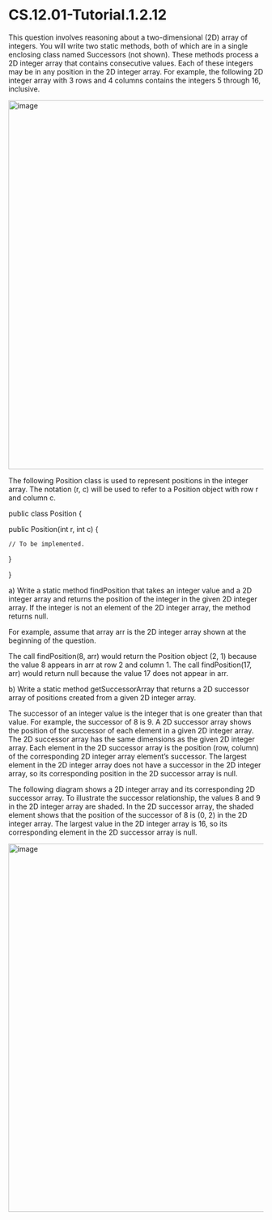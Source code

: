 # CS.12.01-Tutorial.1.2.12

This question involves reasoning about a two-dimensional (2D) array of integers. You will write two static methods, both of which are in a single enclosing class named Successors (not shown). These methods process a 2D integer array that contains consecutive values. Each of these integers may be in any position in the 2D integer array. For example, the following 2D integer array with 3 rows and 4 columns contains the integers 5 through 16, inclusive.

<img width="729" alt="image" src="https://github.com/techarenz/CS.12.01-Tutorial.1.2.12/assets/57818506/b86435f3-5555-4143-8da7-fbb968ae42e6">

The following Position class is used to represent positions in the integer array. The notation (r, c) will be used to refer to a Position object with row r and column c.

public class Position
{

public Position(int r, int c)
{

	// To be implemented.

}	

}

a) Write a static method findPosition that takes an integer value and a 2D integer array and returns the position of the integer in the given 2D integer array. If the integer is not an element of the 2D integer array, the method returns null.

For example, assume that array arr is the 2D integer array shown at the beginning of the question.

The call findPosition(8, arr) would return the Position object (2, 1) because the value 8 appears in arr at row 2 and column 1.
The call findPosition(17, arr) would return null because the value 17 does not appear in arr. 

b) Write a static method getSuccessorArray that returns a 2D successor array of positions created from a given 2D integer array.

The successor of an integer value is the integer that is one greater than that value. For example, the successor of 8 is 9. A 2D successor array shows the position of the successor of each element in a given 2D integer array. The 2D successor array has the same dimensions as the given 2D integer array. Each element in the 2D successor array is the position (row, column) of the corresponding 2D integer array element’s successor. The largest element in the 2D integer array does not have a successor in the 2D integer array, so its corresponding position in the 2D successor array is null.

The following diagram shows a 2D integer array and its corresponding 2D successor array. To illustrate the successor relationship, the values 8 and 9 in the 2D integer array are shaded. In the 2D successor array, the shaded element shows that the position of the successor of 8 is (0, 2) in the 2D integer array. The largest value in the 2D integer array is 16, so its corresponding element in the 2D successor array is null.

<img width="728" alt="image" src="https://github.com/techarenz/CS.12.01-Tutorial.1.2.12/assets/57818506/f18f584f-2aa8-473f-93b8-2840c675b416">
